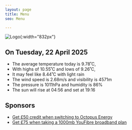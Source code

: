 ```yaml
---
layout: page
title: Menu
seo: Menu

---
```


![Logo](/images/logo.jpg){:width="832px"}

<!-- weather_marker starts -->
## On Tuesday, 22 April 2025

- The average temperature today is 9.78˚C,
- With highs of 10.55˚C and lows of 9.26˚C,
- It may feel like 8.44˚C with light rain
- The wind speed is 2.68m/s and visibility is 4571m
- The pressure is 1011hPa and humidity is 86%
- The sun will rise at 04:56 and set at 19:16

<!-- weather_marker ends -->

## Sponsors

- [Get £50 credit when switching to Octopus Energy](https://bit.ly/3oD1nnS)
- [Get £75 when taking a 1000mb YouFibre broadband plan](https://aklam.io/91zWhU?)
